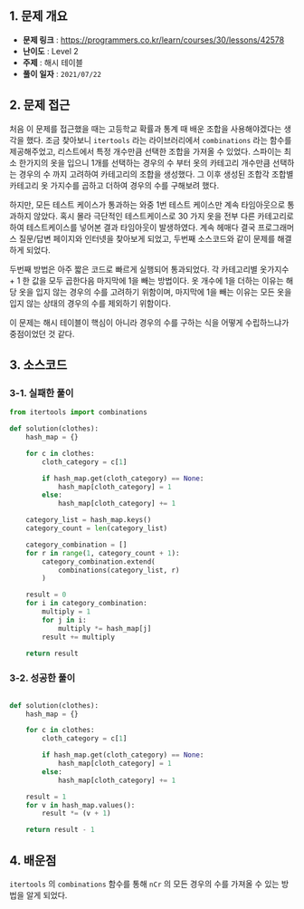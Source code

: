 ## 1. 문제 개요

- **문제 링크** : https://programmers.co.kr/learn/courses/30/lessons/42578
- **난이도** : Level 2
- **주제** : 해시 테이블
- **풀이 일자** : `2021/07/22`

## 2. 문제 접근

처음 이 문제를 접근했을 때는 고등학교 확률과 통계 때 배운 조합을 사용해야겠다는 생각을 했다. 조금 찾아보니 `itertools` 라는 라이브러리에서 `combinations` 라는 함수를 제공해주었고, 리스트에서 특정 개수만큼 선택한 조합을 가져올 수 있었다. 스파이는 최소 한가지의 옷을 입으니 1개를 선택하는 경우의 수 부터 옷의 카테고리 개수만큼 선택하는 경우의 수 까지 고려하여 카테고리의 조합을 생성했다. 그 이후 생성된 조합각 조합별 카테고리 옷 가지수를 곱하고 더하여 경우의 수를 구해보려 했다.

하지만, 모든 테스트 케이스가 통과하는 와중 1번 테스트 케이스만 계속 타임아웃으로 통과하지 않았다. 혹시 몰라 극단적인 테스트케이스로 30 가지 옷을 전부 다른 카테고리로 하여 테스트케이스를 넣어본 결과 타임아웃이 발생하였다. 계속 헤매다 결국 프로그래머스 질문/답변 페이지와 인터넷을 찾아보게 되었고, 두번째 소스코드와 같이 문제를 해결하게 되었다.

두번째 방법은 아주 짧은 코드로 빠르게 실행되어 통과되었다. 각 카테고리별 옷가지수 + 1 한 값을 모두 곱한다음 마지막에 1을 빼는 방법이다. 옷 개수에 1을 더하는 이유는 해당 옷을 입지 않는 경우의 수를 고려하기 위함이며, 마지막에 1을 빼는 이유는 모든 옷을 입지 않는 상태의 경우의 수를 제외하기 위함이다.

이 문제는 해시 테이블이 핵심이 아니라 경우의 수를 구하는 식을 어떻게 수립하느냐가 중점이었던 것 같다.

## 3. 소스코드

### 3-1. 실패한 풀이

```python
from itertools import combinations

def solution(clothes):
    hash_map = {}

    for c in clothes:
        cloth_category = c[1]

        if hash_map.get(cloth_category) == None:
            hash_map[cloth_category] = 1
        else:
            hash_map[cloth_category] += 1

    category_list = hash_map.keys()
    category_count = len(category_list)

    category_combination = []
    for r in range(1, category_count + 1):
        category_combination.extend(
            combinations(category_list, r)
        )

    result = 0
    for i in category_combination:
        multiply = 1
        for j in i:
            multiply *= hash_map[j]
        result += multiply

    return result
```

### 3-2. 성공한 풀이

```python

def solution(clothes):
    hash_map = {}

    for c in clothes:
        cloth_category = c[1]

        if hash_map.get(cloth_category) == None:
            hash_map[cloth_category] = 1
        else:
            hash_map[cloth_category] += 1

    result = 1
    for v in hash_map.values():
        result *= (v + 1)

    return result - 1
```

## 4. 배운점

`itertools` 의 `combinations` 함수를 통해 `nCr` 의 모든 경우의 수를 가져올 수 있는 방법을 알게 되었다.
